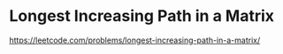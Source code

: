 # Longest Increasing Path in a Matrix

https://leetcode.com/problems/longest-increasing-path-in-a-matrix/